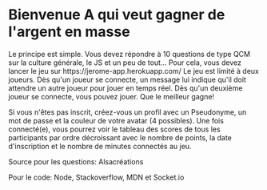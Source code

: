 <h1>Bienvenue A qui veut gagner de l'argent en masse</h1>
<p>Le principe est simple. Vous devez répondre à 10 questions de type QCM sur la culture générale, le JS et un peu de tout...
Pour cela, vous devez lancer le jeu sur https://jerome-app.herokuapp.com/
Le jeu est limité à deux joueurs. Dès qu'un joueur se connecte, un message lui indique qu'il doit attendre un autre joueur pour jouer en temps réel.
Dès qu'un deuxième joueur se connecte, vous pouvez jouer. Que le meilleur gagne!
</p>
<p>Si vous n'êtes pas inscrit, créez-vous un profil avec un Pseudonyme, un mot de passe et la couleur de votre avatar (4 possibles). Une fois connecté(e), vous pourrez voir le tableau des scores de tous les participants par ordre décroissant avec le nombre de points, la date d'inscription et le nombre de minutes connectés au jeu.</p>
<p>Source pour les questions: Alsacréations</p>
<p>Pour le code: Node, Stackoverflow, MDN et Socket.io</p>
